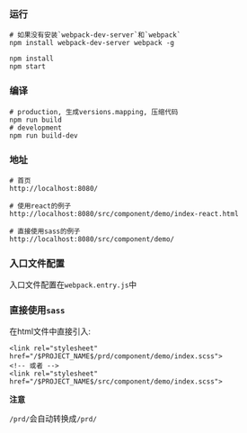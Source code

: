 ### 运行

    # 如果没有安装`webpack-dev-server`和`webpack`
    npm install webpack-dev-server webpack -g

    npm install
    npm start

### 编译

    # production, 生成versions.mapping, 压缩代码
    npm run build
    # development
    npm run build-dev

### 地址

    # 首页
    http://localhost:8080/

    # 使用react的例子
    http://localhost:8080/src/component/demo/index-react.html

    # 直接使用sass的例子
    http://localhost:8080/src/component/demo/

### 入口文件配置

入口文件配置在`webpack.entry.js`中

### 直接使用`sass`

在html文件中直接引入:

    <link rel="stylesheet" href="/$PROJECT_NAME$/prd/component/demo/index.scss">
    <!-- 或者 -->
    <link rel="stylesheet" href="/$PROJECT_NAME$/src/component/demo/index.scss">

**注意**

`/prd/`会自动转换成`/prd/`
